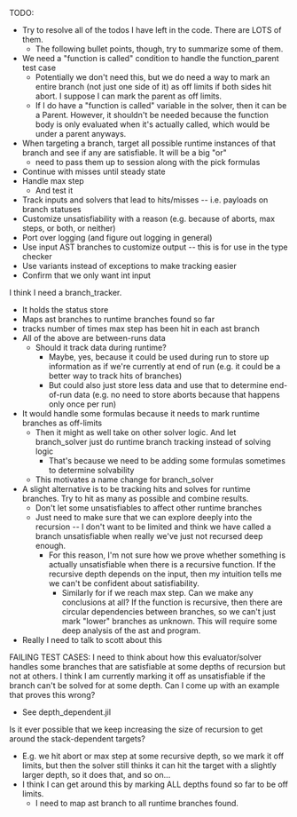 
TODO:
* Try to resolve all of the todos I have left in the code. There are LOTS of them.
  * The following bullet points, though, try to summarize some of them.
* We need a "function is called" condition to handle the function_parent test case
  * Potentially we don't need this, but we do need a way to mark an entire branch (not just one side of it) as off limits if both sides hit abort. I suppose I can mark the parent as off limits.
  * If I do have a "function is called" variable in the solver, then it can be a Parent. However, it shouldn't be needed because the function body is only evaluated when it's actually called, which would be under a parent anyways.
* When targeting a branch, target all possible runtime instances of that branch and see if any are satisfiable. It will be a big "or"
  * need to pass them up to session along with the pick formulas
* Continue with misses until steady state
* Handle max step
  * And test it
* Track inputs and solvers that lead to hits/misses -- i.e. payloads on branch statuses
* Customize unsatisfiability with a reason (e.g. because of aborts, max steps, or both, or neither)
* Port over logging (and figure out logging in general)
* Use input AST branches to customize output -- this is for use in the type checker
* Use variants instead of exceptions to make tracking easier
* Confirm that we only want int input

I think I need a branch_tracker. 
* It holds the status store
* Maps ast branches to runtime branches found so far
* tracks number of times max step has been hit in each ast branch
* All of the above are between-runs data
  * Should it track data during runtime? 
    * Maybe, yes, because it could be used during run to store up information as if we're currently at end of run (e.g. it could be a better way to track hits of branches)
    * But could also just store less data and use that to determine end-of-run data (e.g. no need to store aborts because that happens only once per run)
* It would handle some formulas because it needs to mark runtime branches as off-limits
  * Then it might as well take on other solver logic. And let branch_solver just do runtime branch tracking instead of solving logic
    * That's because we need to be adding some formulas sometimes to determine solvability
  * This motivates a name change for branch_solver
* A slight alternative is to be tracking hits and solves for runtime branches. Try to hit as many as possible and combine results.
  * Don't let some unsatisfiables to affect other runtime branches
  * Just need to make sure that we can explore deeply into the recursion -- I don't want to be limited and think we have called a branch unsatisfiable when really we've just not recursed deep enough.
    * For this reason, I'm not sure how we prove whether something is actually unsatisfiable when there is a recursive function. If the recursive depth depends on the input, then my intuition tells me we can't be confident about satisfiability.
      * Similarly for if we reach max step. Can we make any conclusions at all? If the function is recursive, then there are circular dependencies between branches, so we can't just mark "lower" branches as unknown. This will require some deep analysis of the ast and program.
* Really I need to talk to scott about this

FAILING TEST CASES:
I need to think about how this evaluator/solver handles some branches that are satisfiable
at some depths of recursion but not at others. I think I am currently marking it off as
unsatisfiable if the branch can't be solved for at some depth. Can I come up with an example
that proves this wrong?
* See depth_dependent.jil

Is it ever possible that we keep increasing the size of recursion to get around the stack-dependent
targets? 
* E.g. we hit abort or max step at some recursive depth, so we mark it off limits, but then the solver
  still thinks it can hit the target with a slightly larger depth, so it does that, and so on...
* I think I can get around this by marking ALL depths found so far to be off limits.
  * I need to map ast branch to all runtime branches found.